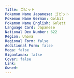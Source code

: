```yaml
---
﻿Title: ゴビット
Pokemon Name Japanese: ゴビット
Pokemon Name German: Golbit
Pokemon Name English: Golett
Language Card: Japanese
National Dex Number: 622
Region: Unova
Regional Form: false
Additional Form: false
Mega: false
Gigantamax: false
Cover: false
Link: 
Owned: 
---
```

